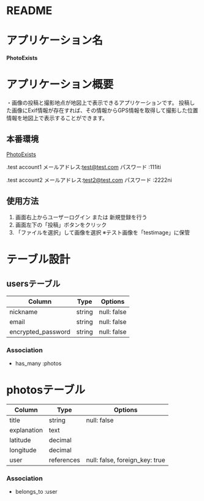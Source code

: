 # README

# アプリケーション名
 **PhotoExists**

# アプリケーション概要
・画像の投稿と撮影地点が地図上で表示できるアプリケーションです。  投稿した画像にExif情報が存在すれば、その情報からGPS情報を取得して撮影した位置情報を地図上で表示することができます。

## 本番環境
 [PhotoExists](http://www.photoexists.net/)

 .test account1
  メールアドレス:test@test.com
  パスワード   :111iti

  .test account2
  メールアドレス:test2@test.com
  パスワード   :2222ni

## 使用方法
  1. 画面右上からユーザーログイン または 新規登録を行う
  2. 画面左下の「投稿」ボタンをクリック
  3. 「ファイルを選択」して画像を選択
  ※テスト画像を「testimage」に保管

# テーブル設計

## usersテーブル

| Column                  | Type        | Options                             |
| ----------------------- | ----------- | ----------------------------------- |
| nickname                | string      | null: false                         |
| email                   | string      | null: false                         |
| encrypted_password      | string      | null: false                         |

### Association
- has_many :photos


# photosテーブル

| Column                  | Type        | Options                             |
| ----------------------- | ----------- | ----------------------------------- |
| title                   | string      | null: false                         |
| explanation             | text        |                                     |
| latitude                | decimal     |                                     |
| longitude               | decimal     |                                     |
| user                    | references  | null: false, foreign_key: true      |

### Association
- belongs_to :user